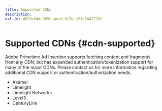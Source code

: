 ```yaml
---
title: Supported CDNs
description:
exl-id: 4620c84d-965d-4ecd-b17e-e21c74427282
---
```

# Supported CDNs {#cdn-supported}

Adobe Primetime Ad Insertion supports fetching content and fragments from any CDN, but has expanded authentication/tokenization support for many of the major CDNs.  Please contact us for more information regarding additional CDN support or authentication/authorization needs.

* Akamai
* Limelight
* Limelight Networks
* Level3
* CenturyLink
